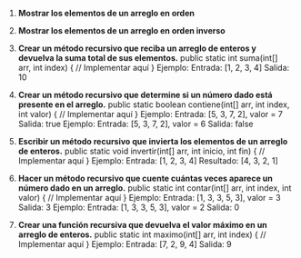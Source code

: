 1. **Mostrar los elementos de un arreglo en orden**

2. **Mostrar los elementos de un arreglo en orden inverso**

3. **Crear un método recursivo que reciba un arreglo de enteros y devuelva la suma total de sus
elementos.**
public static int suma(int[] arr, int index) {
// Implementar aquí
}
Ejemplo: Entrada: [1, 2, 3, 4] Salida: 10

4. **Crear un método recursivo que determine si un número dado está presente en el arreglo.**
public static boolean contiene(int[] arr, int index, int valor) {
// Implementar aquí
}
Ejemplo: Entrada: [5, 3, 7, 2], valor = 7 Salida: true
Ejemplo: Entrada: [5, 3, 7, 2], valor = 6 Salida: false

5. **Escribir un método recursivo que invierta los elementos de un arreglo de enteros.**
public static void invertir(int[] arr, int inicio, int fin) {
// Implementar aquí
}
Ejemplo: Entrada: [1, 2, 3, 4] Resultado: [4, 3, 2, 1]

6. **Hacer un método recursivo que cuente cuántas veces aparece un número dado en un
arreglo.**
public static int contar(int[] arr, int index, int valor) {
// Implementar aquí
}
Ejemplo: Entrada: [1, 3, 3, 5, 3], valor = 3 Salida: 3
Ejemplo: Entrada: [1, 3, 3, 5, 3], valor = 2 Salida: 0

7. **Crear una función recursiva que devuelva el valor máximo en un arreglo de enteros.**
public static int maximo(int[] arr, int index) {
// Implementar aquí
}
Ejemplo: Entrada: [7, 2, 9, 4] Salida: 9
